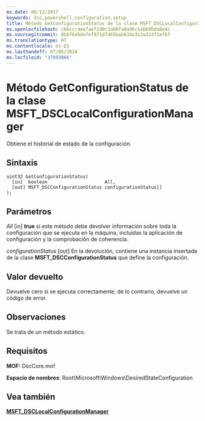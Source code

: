 ```yaml
---
ms.date: 06/12/2017
keywords: dsc,powershell,configuration,setup
title: Método GetConfigurationStatus de la clase MSFT_DSCLocalConfigurationManager
ms.openlocfilehash: c66ccc4eefaef2d0c3a68fa8a96c5abb9bda6e4c
ms.sourcegitcommit: 8b076ebde7ef971d7465bab834a3c2a32471ef6f
ms.translationtype: HT
ms.contentlocale: es-ES
ms.lasthandoff: 07/06/2018
ms.locfileid: "37893066"
---
```

# <a name="getconfigurationstatus-method-of-the-msftdsclocalconfigurationmanager-class"></a>Método GetConfigurationStatus de la clase MSFT_DSCLocalConfigurationManager

Obtiene el historial de estado de la configuración.

## <a name="syntax"></a>Sintaxis

```mof
uint32 GetConfigurationStatus(
  [in]  boolean                     All,
  [out] MSFT_DSCConfigurationStatus configurationStatus[]
);
```

## <a name="parameters"></a>Parámetros

*All* \[in\] **true** si este método debe devolver información sobre toda la configuración que se ejecuta en la máquina, incluidas la aplicación de configuración y la comprobación de coherencia.

*configurationStatus* \[out\] En la devolución, contiene una instancia insertada de la clase **MSFT_DSCConfigurationStatus** que define la configuración.

## <a name="return-value"></a>Valor devuelto

Devuelve cero si se ejecuta correctamente; de lo contrario, devuelve un código de error.

## <a name="remarks"></a>Observaciones

Se trata de un método estático.

## <a name="requirements"></a>Requisitos

**MOF:** DscCore.mof

**Espacio de nombres**: Root\Microsoft\Windows\DesiredStateConfiguration

## <a name="see-also"></a>Vea también

[**MSFT_DSCLocalConfigurationManager**](msft-dsclocalconfigurationmanager.md)